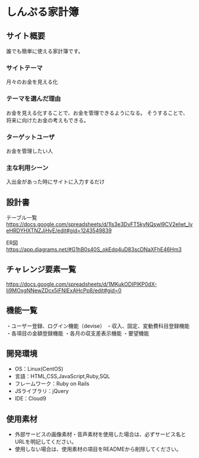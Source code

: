 # しんぷる家計簿

## サイト概要
誰でも簡単に使える家計簿です。

### サイトテーマ
月々のお金を見える化

### テーマを選んだ理由
お金を見える化することで、お金を管理できるようになる。
そうすることで、将来に向けたお金の考えもできる。

### ターゲットユーザ
お金を管理したい人

### 主な利用シーン
入出金があった時にサイトに入力するだけ

## 設計書
テーブル一覧
https://docs.google.com/spreadsheets/d/1ls3e3DvFT5kyNQswl9CV2eIwt_IyeHRDYHXTNZJiHvE/edit#gid=1243549839

ER図
https://app.diagrams.net/#G1hB0s40S_okEdq4uD83scDNaXFhE46Hm3

## チャレンジ要素一覧
https://docs.google.com/spreadsheets/d/1MKukODIPIKP0dX-Ij9MOxgNNewZDcx5iFNIExAHcPp8/edit#gid=0

## 機能一覧
・ユーザー登録、ログイン機能（devise）
・収入、固定、変動費科目登録機能
・各項目の金額登録機能
・各月の収支差表示機能
・要望機能

## 開発環境
- OS：Linux(CentOS)
- 言語：HTML,CSS,JavaScript,Ruby,SQL
- フレームワーク：Ruby on Rails
- JSライブラリ：jQuery
- IDE：Cloud9

## 使用素材
- 外部サービスの画像素材・音声素材を使用した場合は、必ずサービス名とURLを明記してください。
- 使用しない場合は、使用素材の項目をREADMEから削除してください。
